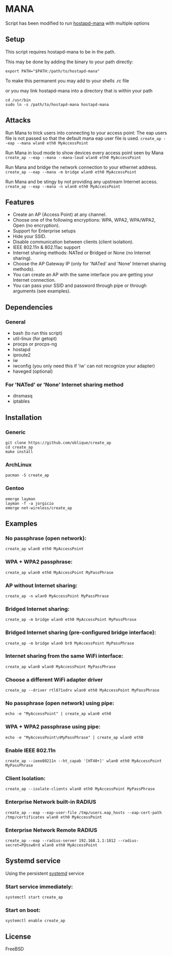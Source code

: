 # MANA
Script has been modified to run [hostapd-mana](https://github.com/sensepost/hostapd-mana) with multiple options

## Setup
This script requires hostapd-mana to be in the path.

This may be done by adding the binary to your path directly:
```
export PATH="$PATH:/path/to/hostapd-mana"
```
To make this permanent you may add to your shells .rc file

or you may link hostapd-mana into a directory that is within your path
```
cd /usr/bin
sudo ln -s /path/to/hostapd-mana hostapd-mana
```

## Attacks

Run Mana to trick users into connecting to your access point:
The eap users file is not passed so that the default mana eap user file is used. 
    `create_ap --eap --mana wlan0 eth0 MyAccessPoint `

Run Mana in loud mode to show devices every access point seen by Mana
    `create_ap --eap --mana --mana-loud wlan0 eth0 MyAccessPoint `

Run Mana and bridge the network connection to your ethernet address. 
    `create_ap --eap --mana -m bridge wlan0 eth0 MyAccessPoint `

Run Mana and be stingy by not providing any upstream Internet access.
    `create_ap --eap --mana -n wlan0 eth0 MyAccessPoint ` 

## Features
* Create an AP (Access Point) at any channel.
* Choose one of the following encryptions: WPA, WPA2, WPA/WPA2, Open (no encryption).
* Support for Enterprise setups
* Hide your SSID.
* Disable communication between clients (client isolation).
* IEEE 802.11n & 802.11ac support
* Internet sharing methods: NATed or Bridged or None (no Internet sharing).
* Choose the AP Gateway IP (only for 'NATed' and 'None' Internet sharing methods).
* You can create an AP with the same interface you are getting your Internet connection.
* You can pass your SSID and password through pipe or through arguments (see examples).


## Dependencies
### General
* bash (to run this script)
* util-linux (for getopt)
* procps or procps-ng
* hostapd
* iproute2
* iw
* iwconfig (you only need this if 'iw' can not recognize your adapter)
* haveged (optional)

### For 'NATed' or 'None' Internet sharing method
* dnsmasq
* iptables


## Installation
### Generic
    git clone https://github.com/oblique/create_ap
    cd create_ap
    make install

### ArchLinux
    pacman -S create_ap

### Gentoo
    emerge layman
    layman -f -a jorgicio
    emerge net-wireless/create_ap

## Examples
### No passphrase (open network):
    create_ap wlan0 eth0 MyAccessPoint

### WPA + WPA2 passphrase:
    create_ap wlan0 eth0 MyAccessPoint MyPassPhrase

### AP without Internet sharing:
    create_ap -n wlan0 MyAccessPoint MyPassPhrase

### Bridged Internet sharing:
    create_ap -m bridge wlan0 eth0 MyAccessPoint MyPassPhrase

### Bridged Internet sharing (pre-configured bridge interface):
    create_ap -m bridge wlan0 br0 MyAccessPoint MyPassPhrase

### Internet sharing from the same WiFi interface:
    create_ap wlan0 wlan0 MyAccessPoint MyPassPhrase

### Choose a different WiFi adapter driver
    create_ap --driver rtl871xdrv wlan0 eth0 MyAccessPoint MyPassPhrase

### No passphrase (open network) using pipe:
    echo -e "MyAccessPoint" | create_ap wlan0 eth0

### WPA + WPA2 passphrase using pipe:
    echo -e "MyAccessPoint\nMyPassPhrase" | create_ap wlan0 eth0

### Enable IEEE 802.11n
    create_ap --ieee80211n --ht_capab '[HT40+]' wlan0 eth0 MyAccessPoint MyPassPhrase

### Client Isolation:
    create_ap --isolate-clients wlan0 eth0 MyAccessPoint MyPassPhrase

### Enterprise Network built-in RADIUS
    create_ap --eap --eap-user-file /tmp/users.eap_hosts --eap-cert-path /tmp/certificates wlan0 eth0 MyAccessPoint 

### Enterprise Network Remote RADIUS
    create_ap --eap --radius-server 192.168.1.1:1812 --radius-secret=P@ssw0rd wlan0 eth0 MyAccessPoint

## Systemd service
Using the persistent [systemd](https://wiki.archlinux.org/index.php/systemd#Basic_systemctl_usage) service
### Start service immediately:
    systemctl start create_ap

### Start on boot:
    systemctl enable create_ap


## License
FreeBSD
